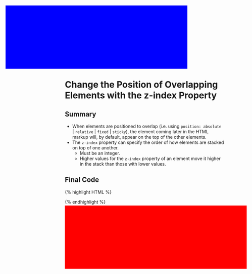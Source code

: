 ```yaml
---
layout: default
title: Change the Position of Overlapping Elements with the z-index Property
parent: Applied Visual Design
grand_parent: Responsive Web Design
has_children: false
nav_order: 24
---
```

# Change the Position of Overlapping Elements with the z-index Property
## Summary
- When elements are positioned to overlap (i.e. using `position: absolute` | `relative` | `fixed` | `sticky`), the element coming later in the HTML markup will, by default, appear on the top of the other elements.
- The `z-index` property can specify the order of how elements are stacked on top of one another.
    - Must be an integer.
    - Higher values for the `z-index` property of an element move it higher in the stack than those with lower values.

## Final Code

{% highlight HTML %}
<style>
  div {
    width: 60%;
    height: 200px;
    margin-top: 20px;
  }

  .first {
    background-color: red;
    position: absolute;
    z-index: 2;
  }
  .second {
    background-color: blue;
    position: absolute;
    left: 40px;
    top: 50px;
    z-index: 1;
  }
</style>

<div class="first"></div>
<div class="second"></div>
{% endhighlight %}